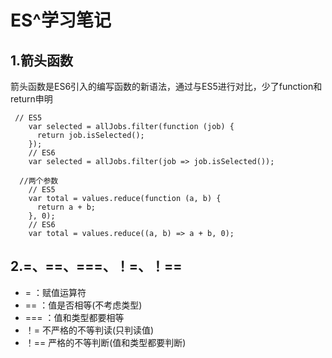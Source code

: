 # ES^学习笔记

## 1.箭头函数

箭头函数是ES6引入的编写函数的新语法，通过与ES5进行对比，少了function和return申明

```
 // ES5
    var selected = allJobs.filter(function (job) {
      return job.isSelected();
    });
    // ES6
    var selected = allJobs.filter(job => job.isSelected());
    
  //两个参数
    // ES5
    var total = values.reduce(function (a, b) {
      return a + b;
    }, 0);
    // ES6
    var total = values.reduce((a, b) => a + b, 0);
```

## 2.=、==、===、！=、！==

* = ：赋值运算符
* == ：值是否相等(不考虑类型)
* === ：值和类型都要相等
* ！= 不严格的不等判读(只判读值)
* ！== 严格的不等判断(值和类型都要判断)
